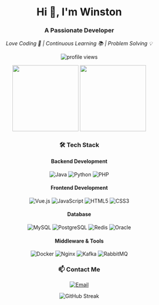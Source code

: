 <h1 align="center">Hi 👋, I'm Winston</h1>
<h3 align="center">A Passionate Developer</h3>

<!-- Personal Slogan -->
<p align="center">
  <em>Love Coding 🚀 | Continuous Learning 📚 | Problem Solving 💡</em>
</p>

<!-- Profile Views Counter -->
<p align="center">
  <img src="https://komarev.com/ghpvc/?username=winstonsolutions&label=Profile%20Views&color=0e75b6&style=flat" alt="profile views" />
</p>

<!-- GitHub Stats -->
<div align="center">
  <img height="180em" src="https://github-readme-stats.vercel.app/api?username=winstonsolutions&show_icons=true&theme=radical&include_all_commits=true&count_private=true"/>
  <img height="180em" src="https://github-readme-stats.vercel.app/api/top-langs/?username=winstonsolutions&layout=compact&langs_count=7&theme=radical"/>
</div>

<!-- Tech Stack -->
<h3 align="center">🛠 Tech Stack</h3>

<h4 align="center">Backend Development</h4>
<p align="center">
  <img src="https://img.shields.io/badge/Java-ED8B00?style=for-the-badge&logo=java&logoColor=white" alt="Java"/>
  <img src="https://img.shields.io/badge/Python-3776AB?style=for-the-badge&logo=python&logoColor=white" alt="Python"/>
  <img src="https://img.shields.io/badge/PHP-777BB4?style=for-the-badge&logo=php&logoColor=white" alt="PHP"/>
</p>

<h4 align="center">Frontend Development</h4>
<p align="center">
  <img src="https://img.shields.io/badge/Vue.js-35495E?style=for-the-badge&logo=vue.js&logoColor=4FC08D" alt="Vue.js"/>
  <img src="https://img.shields.io/badge/JavaScript-F7DF1E?style=for-the-badge&logo=javascript&logoColor=black" alt="JavaScript"/>
  <img src="https://img.shields.io/badge/HTML5-E34F26?style=for-the-badge&logo=html5&logoColor=white" alt="HTML5"/>
  <img src="https://img.shields.io/badge/CSS3-1572B6?style=for-the-badge&logo=css3&logoColor=white" alt="CSS3"/>
</p>

<h4 align="center">Database</h4>
<p align="center">
  <img src="https://img.shields.io/badge/MySQL-00000F?style=for-the-badge&logo=mysql&logoColor=white" alt="MySQL"/>
  <img src="https://img.shields.io/badge/PostgreSQL-316192?style=for-the-badge&logo=postgresql&logoColor=white" alt="PostgreSQL"/>
  <img src="https://img.shields.io/badge/Redis-DC382D?style=for-the-badge&logo=redis&logoColor=white" alt="Redis"/>
  <img src="https://img.shields.io/badge/Oracle-F80000?style=for-the-badge&logo=oracle&logoColor=white" alt="Oracle"/>
</p>

<h4 align="center">Middleware & Tools</h4>
<p align="center">
  <img src="https://img.shields.io/badge/Docker-2496ED?style=for-the-badge&logo=docker&logoColor=white" alt="Docker"/>
  <img src="https://img.shields.io/badge/Nginx-009639?style=for-the-badge&logo=nginx&logoColor=white" alt="Nginx"/>
  <img src="https://img.shields.io/badge/Apache_Kafka-231F20?style=for-the-badge&logo=apache-kafka&logoColor=white" alt="Kafka"/>
  <img src="https://img.shields.io/badge/RabbitMQ-FF6600?style=for-the-badge&logo=rabbitmq&logoColor=white" alt="RabbitMQ"/>
</p>

<!-- Contact Information -->
<h3 align="center">📫 Contact Me</h3>
<p align="center">
  <a href="mailto:your.email@example.com">
    <img src="https://img.shields.io/badge/Email-D14836?style=for-the-badge&logo=gmail&logoColor=white" alt="Email"/>
  </a>
  <!-- Add other social media links here -->
</p>

<!-- Contribution Graph -->
<p align="center">
  <img src="https://github-readme-streak-stats.herokuapp.com/?user=winstonsolutions&theme=radical" alt="GitHub Streak" />
</p>
